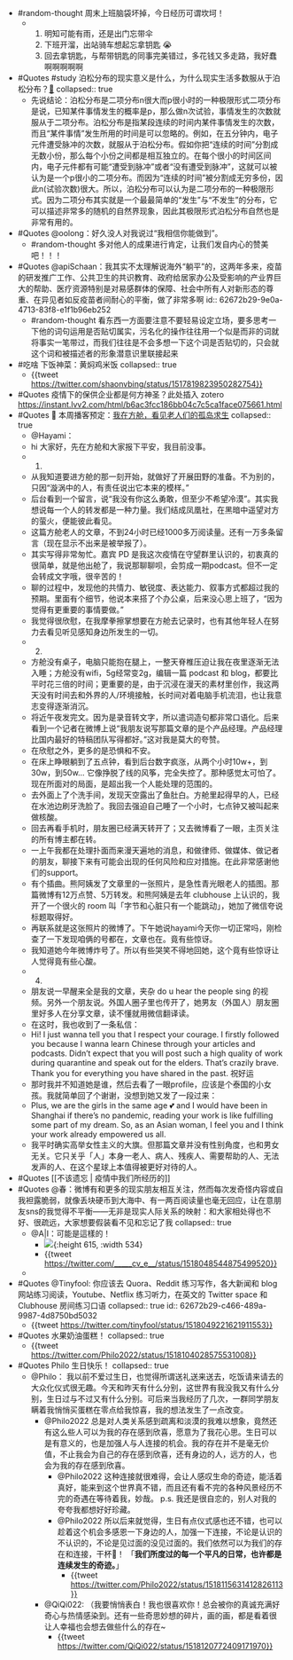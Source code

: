 - #random-thought 周末上班脑袋坏掉，今日经历可谓坎坷！
	- 1. 明知可能有雨，还是出门忘带伞
	  2. 下班开溜，出站骑车想起忘拿钥匙 😭
	  3. 回去拿钥匙，与帮带钥匙的同事完美错过，多花钱又多走路，我好蠢啊啊啊啊啊
- #Quotes #study 泊松分布的现实意义是什么，为什么现实生活多数服从于泊松分布？[🔗](https://www.zhihu.com/question/26441147/answer/82350992?utm_source=ZHShareTargetIDMore&utm_medium=social&utm_oi=28246775169024)
  collapsed:: true
	- 先说结论：泊松分布是二项分布n很大而p很小时的一种极限形式二项分布是说，已知某件事情发生的概率是p，那么做n次试验，事情发生的次数就服从于二项分布。泊松分布是指某段连续的时间内某件事情发生的次数，而且“某件事情”发生所用的时间是可以忽略的。例如，在五分钟内，电子元件遭受脉冲的次数，就服从于泊松分布。假如你把“连续的时间”分割成无数小份，那么每个小份之间都是相互独立的。在每个很小的时间区间内，电子元件都有可能“遭受到脉冲”或者“没有遭受到脉冲”，这就可以被认为是一个p很小的二项分布。而因为“连续的时间”被分割成无穷多份，因此n(试验次数)很大。所以，泊松分布可以认为是二项分布的一种极限形式。因为二项分布其实就是一个最最简单的“发生”与“不发生”的分布，它可以描述非常多的随机的自然界现象，因此其极限形式泊松分布自然也是非常有用的。
- #Quotes @oolong：好久没人对我说过“我相信你能做到”。
	- #random-thought 多对他人的成果进行肯定，让我们发自内心的赞美吧！！！
- #Quotes @apiSchaan：我其实不太理解说海外“躺平”的，这两年多来，疫苗的研发推广工作、公共卫生的共识教育、政府给居家办公及受影响的产业界巨大的帮助、医疗资源特别是对易感群体的保障、社会中所有人对新形态的尊重、在异见者如反疫苗者间耐心的平衡，做了非常多啊
  id:: 62672b29-9e0a-4713-83f8-e1f1b96eb252
	- #random-thought 看东西一方面要注意不要轻易设定立场，要多思考一下他的词句运用是否贴切属实，污名化的操作往往用一个似是而非的词就将事实一笔带过，而我们往往是不会多想一下这个词是否贴切的，只会就这个词和被描述者的形象潜意识里联接起来
- #吃啥 下饭神菜：黄焖鸡米饭
  collapsed:: true
	- {{tweet https://twitter.com/shaonvbing/status/1517819823950282754}}
- #Quotes 疫情下的保供企业都是何方神圣？此处插入 zotero https://instant.lvv2.com/html/b6ac3fcc186bb04c7c5ca1face075661.html
- #Quotes 📌 本周播客预定：[我在方舱，看见老人们的孤岛求生](https://hayami.typlog.io/episodes/camp)
  collapsed:: true
	- @Hayami：
	- hi 大家好，先在方舱和大家报下平安，我目前没事。
	- 1.
	- 从我知道要进方舱的那一刻开始，就做好了开展田野的准备。不为别的，只因“漩涡中的人，有责任说出它本来的模样。”
	- 后台看到一个留言，说“我没有你这么勇敢，但至少不希望冷漠”。其实我想说每一个人的转发都是一种力量。我们结成凤凰社，在黑暗中遥望对方的萤火，便能彼此看见。
	- 这篇方舱老人的文章，不到24小时已经1000多万阅读量。还有一万多条留言（现在显示不出来是被举报了）。
	- 其实写得非常匆忙。嘉宾 PD 是我这次疫情在守望群里认识的，初衷真的很简单，就是他出舱了，我说那聊聊呗，会剪成一期podcast。但不一定会转成文字哦，很辛苦的！
	- 聊的过程中，发现他的共情力、敏锐度、表达能力、叙事方式都超过我的预期。里面有个细节，他说本来搭了个办公桌，后来没心思上班了，“因为觉得有更重要的事情要做。”
	- 我觉得很欣慰，在我摩拳擦掌想要在方舱去记录时，也有其他年轻人在努力去看见听见感知身边所发生的一切。
	- 2.
	- 方舱没有桌子，电脑只能抱在腿上，一整天脊椎压迫让我在夜里逐渐无法入睡；方舱没有wifi，5g经常变2g，编辑一篇 podcast 和 blog，都要比平时花三倍的时间；更重要的是，由于沉浸在漫天的素材里创作，我这两天没有时间去和外界的人/环境接触，长时间对着电脑手机流泪，也让我意志变得逐渐消沉。
	- 将近午夜发完文。因为是录音转文字，所以遣词造句都非常口语化。后来看到一个记者在微博上说“我朋友说写那篇文章的是个产品经理。产品经理比国内最好的特稿团队写得都好。”这对我是莫大的夸赞。
	- 在欣慰之外，更多的是恐惧和不安。
	- 在床上睁眼躺到了五点钟，看到后台数字疯涨，从两个小时10w+，到30w，到50w… 它像挣脱了线的风筝，完全失控了。那种感觉太可怕了。现在所面对的局面，是超出我一个人能处理的范围的。
	- 去外面上了个洗手间，发现天空露出了鱼肚白。方舱里起得早的人，已经在水池边刷牙洗脸了。我回去强迫自己睡了一个小时，七点钟又被叫起来做核酸。
	- 回去再看手机时，朋友圈已经满天转开了；又去微博看了一眼，主页关注的所有博主都在转。
	- 一上午我都在处理扑面而来漫天遍地的消息，和做律师、做媒体、做记者的朋友，聊接下来有可能会出现的任何风险和应对措施。在此非常感谢他们的support。
	- 有个插曲。熊阿姨发了文章里的一张照片，是急性青光眼老人的插图。那篇微博有12万点赞、5万转发。和熊阿姨是去年 clubhouse 上认识的，我开了一个很火的 room 叫「字节和心脏只有一个能跳动」，她加了微信夸说标题取得好。
	- 再联系就是这张照片的微博了。下午她说hayami今天你一切正常吗，刚检查了一下发现咱俩的号都在，文章也在。竟有些惊讶。
	- 我知道她今年微博炸号了。所以有些哭笑不得地回她，这个竟有些惊讶让人觉得竟有些心酸。
	- 4.
	- 朋友说一早醒来全是我的文章，夹杂 do u hear the people sing 的视频。另外一个朋友说。外国人圈子里也传开了，她男友（外国人）朋友圈里好多人在分享文章，读不懂就用微信翻译读。
	- 在这时，我也收到了一条私信：
	- Hi! I just wanna tell you that I respect your courage. I firstly followed you because I wanna learn Chinese through your articles and podcasts. Didn’t expect that you will post such a high quality of work during quarantine and speak out for the elders. That’s crazily brave. Thank you for everything you have shared in the past. 祝好运
	- 那时我并不知道她是谁，然后去看了一眼profile，应该是个泰国的小女孩。我就简单回了个谢谢，没想到她又发了一段过来：
	- Plus, we are the girls in the same age 💕 and I would have been in Shanghai if there’s no pandemic, reading your work is like fulfilling some part of my dream. So, as an Asian woman, I feel you and I think your work already empowered us all.
	- 我平时确实高举女性主义的大旗。但那篇文章并没有性别角度，也和男女无关。它只关乎「人」本身一老人、病人、残疾人、需要帮助的人、无法发声的人、在这个星球上本值得被更好对待的人。
- #Quotes [[不该遗忘 | 疫情中我们所经历的]]
- #Quotes @春：微博有和更多的现实朋友相互关注，然而每次发奇怪内容或自我袒露脆弱，就像丢块硬币到大海中、有一两百阅读量也毫无回应，让在意朋友sns的我觉得不平衡——无非是现实人际关系的映射：和大家相处得也不好、很疏远，大家想要假装看不见和忘记了我
  collapsed:: true
	- @A|I：可能是這樣的！
		- ![](https://pbs.twimg.com/media/FPl2xDoVkAgX2Oe?format=jpg&name=large){:height 615, :width 534}
		- {{tweet https://twitter.com/_____cv_e__/status/1518048544875499520}}
	-
- #Quotes @Tinyfool: 你应该去 Quora、Reddit 练习写作，各大新闻和 blog 网站练习阅读，Youtube、Netflix 练习听力，在英文的 Twitter space 和 Clubhouse 房间练习口语
  collapsed:: true
  id:: 62672b29-c466-489a-9987-4d8750bd5032
	- {{tweet https://twitter.com/tinyfool/status/1518049221621911553}}
- #Quotes 水果奶油蛋糕！
  collapsed:: true
	- {{tweet https://twitter.com/Philo2022/status/1518104028575531008}}
- #Quotes Philo 生日快乐！
  collapsed:: true
	- @Philo：
	  我以前不爱过生日，也觉得所谓送礼送来送去，吃饭请来请去的大众化仪式很无趣。今天和昨天有什么分别，这世界有我没我又有什么分别，生日过与不过又有什么分别。可后来当我经历了几次，一群同学朋友瞒着我悄悄买蛋糕在零点给我惊喜，我的想法发生了一点改变。
		- @Philo2022
		  总是对人类关系感到疏离和淡漠的我难以想象，竟然还有这么些人可以为我的存在感到欣喜，愿意为了我花心思。生日可以是有意义的，也是加强人与人连接的机会。我的存在并不是毫无价值，不止我会为自己的存在感到欣喜，还有身边的人，远方的人，也会为我的存在感到欣喜。
			- @Philo2022
			  这种连接就很难得，会让人感叹生命的奇迹，能活着真好，能来到这个世界真不错，而且还有看不完的各种风景经历不完的奇遇在等待着我，妙哉。
			  p.s. 我还是很自恋的，别人对我的夸夸我都想好好珍藏。
			- @Philo2022
			  所以后来就觉得，生日有点仪式感也还不错，也可以趁着这个机会多感恩一下身边的人，加强一下连接，不论是认识的不认识的，不论是见过面的没见过面的。我们依然可以为我们的存在和连接，干杯🍻！
			  「**我们所度过的每一个平凡的日常，也许都是连续发生的奇迹。**」
				- {{tweet https://twitter.com/Philo2022/status/1518115631412826113}}
		- @QiQi022: 
		  （我要悄悄表白！我也很喜欢你！总会被你的真诚充满好奇心与热情感染到。还有一些奇思妙想的碎片，画的画，都是看着很让人幸福也会想去做些什么的存在~
			- {{tweet https://twitter.com/QiQi022/status/1518120772409171970}}